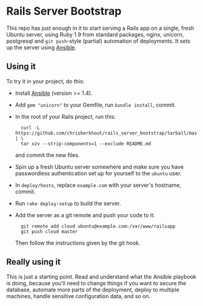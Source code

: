 # Rails Server Bootstrap

This repo has just enough in it to start serving a Rails app on a single,
fresh Ubuntu server, using Ruby 1.9 from standard packages, nginx, unicorn,
postgresql and `git push`-style (partial) automation of deployments.
It sets up the server using [Ansible](http://ansible.cc/docs).

## Using it

To try it in your project, do this:

* Install [Ansible](http://www.ansibleworks.com/docs/intro_installation.html) (version >= 1.4).
* Add `gem "unicorn"` to your Gemfile, run `bundle install`, commit.
* In the root of your Rails project, run this:

        curl -L https://github.com/chrisberkhout/rails_server_bootstrap/tarball/master | \
        tar xzv --strip-components=1 --exclude README.md

  and commit the new files.
* Spin up a fresh Ubuntu server somewhere and make sure you have passwordless
  authentication set up for yourself to the `ubuntu` user.
* In `deploy/hosts`, replace `example.com` with your server's hostname, commit.
* Run `rake deploy:setup` to build the server.
* Add the server as a git remote and push your code to it:

        git remote add cloud ubuntu@example.com:/var/www/railsapp
        git push cloud master

  Then follow the instructions given by the git hook.

## Really using it

This is just a starting point. Read and understand what the Ansible playbook
is doing, because you'll need to change things if you want to secure the
database, automate more parts of the deployment, deploy to multiple machines,
handle sensitive configuration data, and so on.


